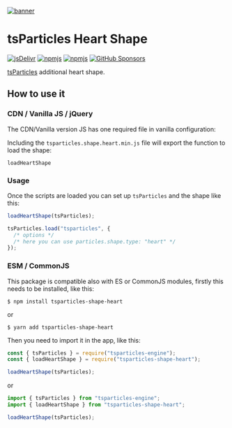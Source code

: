 [![banner](https://particles.js.org/images/banner3.png)](https://particles.js.org)

# tsParticles Heart Shape

[![jsDelivr](https://data.jsdelivr.com/v1/package/npm/tsparticles-shape-heart/badge)](https://www.jsdelivr.com/package/npm/tsparticles-shape-heart)
[![npmjs](https://badge.fury.io/js/tsparticles-shape-heart.svg)](https://www.npmjs.com/package/tsparticles-shape-heart)
[![npmjs](https://img.shields.io/npm/dt/tsparticles-shape-heart)](https://www.npmjs.com/package/tsparticles-shape-heart) [![GitHub Sponsors](https://img.shields.io/github/sponsors/matteobruni)](https://github.com/sponsors/matteobruni)

[tsParticles](https://github.com/matteobruni/tsparticles) additional heart shape.

## How to use it

### CDN / Vanilla JS / jQuery

The CDN/Vanilla version JS has one required file in vanilla configuration:

Including the `tsparticles.shape.heart.min.js` file will export the function to load the shape:

```text
loadHeartShape
```

### Usage

Once the scripts are loaded you can set up `tsParticles` and the shape like this:

```javascript
loadHeartShape(tsParticles);

tsParticles.load("tsparticles", {
  /* options */
  /* here you can use particles.shape.type: "heart" */
});
```

### ESM / CommonJS

This package is compatible also with ES or CommonJS modules, firstly this needs to be installed, like this:

```shell
$ npm install tsparticles-shape-heart
```

or

```shell
$ yarn add tsparticles-shape-heart
```

Then you need to import it in the app, like this:

```javascript
const { tsParticles } = require("tsparticles-engine");
const { loadHeartShape } = require("tsparticles-shape-heart");

loadHeartShape(tsParticles);
```

or

```javascript
import { tsParticles } from "tsparticles-engine";
import { loadHeartShape } from "tsparticles-shape-heart";

loadHeartShape(tsParticles);
```
